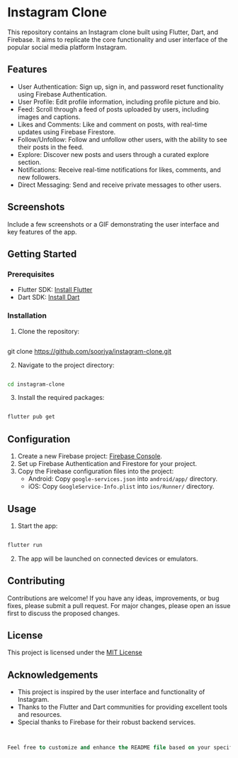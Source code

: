 # Instagram Clone

This repository contains an Instagram clone built using Flutter, Dart, and Firebase. It aims to replicate the core functionality and user interface of the popular social media platform Instagram.

## Features

- User Authentication: Sign up, sign in, and password reset functionality using Firebase Authentication.
- User Profile: Edit profile information, including profile picture and bio.
- Feed: Scroll through a feed of posts uploaded by users, including images and captions.
- Likes and Comments: Like and comment on posts, with real-time updates using Firebase Firestore.
- Follow/Unfollow: Follow and unfollow other users, with the ability to see their posts in the feed.
- Explore: Discover new posts and users through a curated explore section.
- Notifications: Receive real-time notifications for likes, comments, and new followers.
- Direct Messaging: Send and receive private messages to other users.

## Screenshots

Include a few screenshots or a GIF demonstrating the user interface and key features of the app.

## Getting Started

### Prerequisites

- Flutter SDK: [Install Flutter](https://flutter.dev/docs/get-started/install)
- Dart SDK: [Install Dart](https://dart.dev/get-dart)

### Installation

1. Clone the repository:
   ```sh
git clone https://github.com/soorjya/instagram-clone.git

2. Navigate to the project directory:

```sh

cd instagram-clone
```
3. Install the required packages:

```sh

flutter pub get
```

## Configuration

1. Create a new Firebase project: [Firebase Console](https://console.firebase.google.com/u/0/?pli=1).
2. Set up Firebase Authentication and Firestore for your project.
3. Copy the Firebase configuration files into the project:
    - Android: Copy `google-services.json` into `android/app/` directory.
    - iOS: Copy `GoogleService-Info.plist` into `ios/Runner/` directory.


##  Usage


1. Start the app:

```sh

flutter run

```
2. The app will be launched on connected devices or emulators.

## Contributing
Contributions are welcome! If you have any ideas, improvements, or bug fixes, please submit a pull request. For major changes, please open an issue first to discuss the proposed changes.

## License
This project is licensed under the [MIT License](https://opensource.org/license/mit/)

## Acknowledgements
- This project is inspired by the user interface and functionality of Instagram.
- Thanks to the Flutter and Dart communities for providing excellent tools and resources.
- Special thanks to Firebase for their robust backend services.


```sql


Feel free to customize and enhance the README file based on your specific implementation, additional information, and styling preferences.

```



